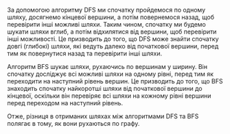 За допомогою алгоритму DFS ми спочатку пройдемося по одному шляху, досягнемо кінцевої вершини, а потім повернемося назад, щоб перевірити інші можливі шляхи. Таким чином, спочатку ми будемо шукати шляхи вглиб, а потім відхилятися від вершини, щоб перевірити інші можливості. Це призводить до того, що DFS може знайти спочатку довгі (глибокі) шляхи, які ведуть далеко від початкової вершини, перед тим як повернутися назад та перевірити інші шляхи.


Алгоритм BFS шукає шляхи, рухаючись по вершинам у ширину. Він спочатку досліджує всі можливі шляхи на одному рівні, перед тим як переходити на наступний рівень вершин. Це призводить до того, що BFS знаходить спочатку найкоротші шляхи від початкової вершини до кінцевої, оскільки він перевіряє всі шляхи на кожному рівні вершини перед переходом на наступний рівень.


Отже, різниця в отриманих шляхах між алгоритмами DFS та BFS полягає в тому, як вони рухаються по графу.